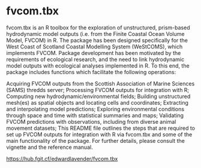 # fvcom.tbx

fvcom.tbx is an R toolbox for the exploration of unstructured, prism-based hydrodynamic model outputs (i.e. from the Finite Coastal Ocean Volume Model, FVCOM) in R. The package has been designed specifically for the West Coast of Scotland Coastal Modelling System (WeStCOMS), which implements FVCOM. Package development has been motivated by the requirements of ecological research, and the need to link hydrodynamic model outputs with ecological analyses implemented in R. To this end, the package includes functions which facilitate the following operations:

Acquiring FVCOM outputs from the Scottish Association of Marine Sciences (SAMS) thredds server;
Processing FVCOM outputs for integration with R;
Computing new hydrodynamic/environmental fields;
Building unstructured mesh(es) as spatial objects and locating cells and coordinates;
Extracting and interpolating model predictions;
Exploring environmental conditions through space and time with statistical summaries and maps;
Validating FVCOM predictions with observations, including from diverse animal movement datasets;
This README file outlines the steps that are required to set up FVCOM outputs for integration with R via fvcom.tbx and some of the main functionality of the package. For further details, please consult the vignette and the reference manual.

https://hub.fgit.cf/edwardlavender/fvcom.tbx

